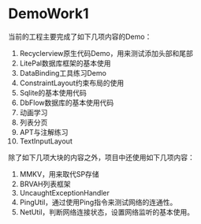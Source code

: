 # DemoWork1

当前的工程主要完成了如下几项内容的Demo：
1. Recyclerview原生代码Demo，用来测试添加头部和尾部
2. LitePal数据库框架的基本使用
3. DataBinding工具练习Demo
4. ConstraintLayout约束布局的使用
5. Sqlite的基本使用代码
6. DbFlow数据库的基本使用代码
7. 动画学习
8. 列表分页
9. APT与注解练习
10. TextInputLayout

除了如下几项大块的内容之外，项目中还使用如下几项内容：
1. MMKV，用来取代SP存储
2. BRVAH列表框架
3. UncaughtExceptionHandler
4. PingUtil，通过使用Ping指令来测试网络的连通性。
5. NetUtil，判断网络连接状态，设置网络监听的基本使用。